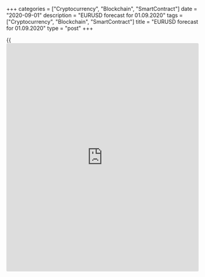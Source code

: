 +++
categories = ["Cryptocurrency", "Blockchain", "SmartContract"]
date = "2020-09-01"
description = "EURUSD forecast for 01.09.2020"
tags = ["Cryptocurrency", "Blockchain", "SmartContract"]
title = "EURUSD forecast for 01.09.2020"
type = "post"
+++

{{<iframe id="large-banner" src="https://www.bounty.group/#slide=1.0" width="100%" height="600" scrolling="no" style="border: 0px solid rgb(216, 221, 230); border-radius: 3px;">}}

September 1, 2020

September 1, 2020

EUR/USD forecast: Euro trusts in foreign factors, but keeps its powder
dryDmitri Demidenko

## Fundamental Euro forecast for today

### The EUR/USD uptrend is based on both domestic and foreign factors

In March, when the euro was trading close to the bottom of figure 6 and
pessimists projected it to be in parity with the US dollar, nobody
thought that the [EUR/USD][1] would reach 1.2 in late August. The euro
has been rising versus the dollar for four consecutive months, and it
has reached the highest levels since May 2018. The rally of the US stock
indexes, making [investor](https://www.fintechee.com/tutorial-for-forex-trading/investor-mode/)s get rid of safe havens, a dovish shift in the
Fed’s stance, and the global economic recovery, including the rebound of
China’s growth, allowed the euro bulls to control the market.

The [S&P 500][2] rally has pointed to the best August performance since
1986. It rose amid massive fiscal stimulus, the signs of the US economic
rebound, and positive [news](https://www.letsplayfx.com/blog/forex-news-website/) about COVID-19 vaccines. The US stock market
has increased by 35% over that period, its largest five-month percentage
gain since 1938. The US stock indexes also grew because of the greenback
weakness. According to Goldman Sachs, every 10% of the USD drop
increases the earnings per share of the [S&P 500][2] companies by 3%.

###  **Dynamics of S &P 500**

![LiteForex: EURUSD forecast for 01.09.2020][3]

 _Source_ _: Wall Street Journal_

In addition to the increase in the global risk appetite, another growth
driver for the [EUR/USD][1] is the divergence in the economic expansion.
The dollar usually loses to major world currencies if the US GDP growth
is slower than its global peer. Therefore, the euro should strengthen if
China becomes the world’s economic leader. The Chinese PMIs have been
above 50 for the sixth consecutive months, which signal the GDP
expansion. Besides, the services PMI has been the highest over the past
2.5 years. China’s growth outperforms the advanced economies, which
supports the yuan. The Chinese yuan to the US dollar exchange rate has
hit its highest value for more than a year. The drop of the USD/CNY,
suggesting the growth of the foreign demand, is a positive factor of the
export-led euro-area economy, and so for the euro.

### Dynamics of yuan and euro

![LiteForex: EURUSD forecast for 01.09.2020][4]

 _Source: Trading Economics_

I can’t say that Europe is supported only by foreign factors. The EU
governments and the ECB take active measures to support the rebound of
the euro-area economy. Fiscal and monetary stimuli, in addition to
effective management, give hope for a quick GDP resound. According to
Bloomberg’s sources familiar with the matter, Germany’s government
should revise its forecasts. It says the economic fallout from the
coronavirus will be smaller than previously expected this year. The
previous projections of the German government suggested the economy
would contract by 6.3%.

Investors believe that the [EUR/USD][1] global uptrend will continue.
However, the euro bulls could be held back in the short run. There are
several reasons. First, US economic performance is improving. Besides,
Joe Biden’s lead over Donald Trump among registered voters has
significantly narrowed. Finally, some forex analysts suggest that the
ECB can follow the Fed’s example and target the average inflation. We
shall see if the [EUR/USD][1] will break out the resistance levels of
1.2025 and 1.2065.

* * *

P.S. Did you like my article? Share it in social networks: it will be
the best “thank you" :)

Ask me questions and comment below. I’ll be glad to answer your
questions and give necessary explanations.

 **Useful links:**

  * I recommend trying to trade with a reliable broker [here][5]. The system allows you to trade by yourself or copy successful traders from all across the globe.
  * Use my promo-code BLOG for getting deposit bonus 50% on LiteForex platform. Just enter this code in the appropriate field while [depositing][6] your trading account.
  * Telegram channel with high-quality analytics, Forex reviews, training articles, and other useful things for traders <t.me/liteforex>

## Price chart of EURUSD in real time mode

![EUR/USD forecast: Euro trusts in foreign factors, but keeps its powder
dry][7]

The content of this article reflects the author’s opinion and does not
necessarily reflect the official position of LiteForex. The material
published on this page is provided for informational purposes only and
should not be considered as the provision of investment advice for the
purposes of Directive 2004/39/EC.

Rate this article:

{{value}}

( {{count}} {{title}} )

   1. my.liteforex.com/trading/chart?symbol=EURUSD&returnUrl=true
   2. my.liteforex.com/trading/chart?symbol=SPX&returnUrl=true
   3. cdn.liteforex.com/cache/uploads/blog_post/eurusd/spx-01-09-20.jpg?w=30&s=f5ad71be445ac318f14bf7b9d46ecd2e
   4. cdn.liteforex.com/cache/uploads/blog_post/eurusd/cny-eur-01-09-20.jpg?w=30&s=9186350b34fa62d84463f1b817e514c0
   5. my.liteforex.com/?category=analysts-opinions&slug=eurusd-forecast-euro-trusts-in-foreign-factors-but-keeps-its-powder-dry&openPopup=%2Fregistration%2Fpopup&utm_source=blog&utm_medium=article&utm_campaign=bonus
   6. my.liteforex.com/deposit/?category=analysts-opinions&slug=eurusd-forecast-euro-trusts-in-foreign-factors-but-keeps-its-powder-dry&promo_code=BLOG&utm_source=blog&utm_medium=article&utm_campaign=bonus
   7. cdn.liteforex.com/cache/uploads/blog_post/eurusd/liteforex-blog-eurusd-01-09-20.jpg?q=75&w=1000&s=d9e70efb614713ca40da761288406b9b